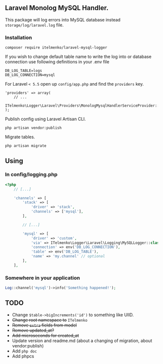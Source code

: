 ## Laravel Monolog MySQL Handler.

This package will log errors into MySQL database instead `storage/log/laravel.log` file.

### Installation

~~~
composer require itelmenko/laravel-mysql-logger
~~~

If you wish to change default table name to write the log into or database connection use following definitions in your .env file

~~~
DB_LOG_TABLE=logs
DB_LOG_CONNECTION=mysql
~~~

For Laravel `< 5.5` open up `config/app.php` and find the `providers` key.

~~~
'providers' => array(
    // ...
    ITelmenko\Logger\Laravel\Providers\MonologMysqlHandlerServiceProvider::class,
);
~~~

Publish config using Laravel Artisan CLI.

~~~
php artisan vendor:publish
~~~

Migrate tables.

~~~
php artisan migrate
~~~

## Using

### In config/logging.php
```php
<?php
    // [...]

    'channels' => [
        'stack' => [
            'driver' => 'stack',
            'channels' => ['mysql'],
        ],

        // [...]

        'mysql' => [
            'driver' => 'custom',
            'via' => ITelmenko\Logger\Laravel\Logging\MySQLLogger::class,
            'connection' => env('DB_LOG_CONNECTION'),
            'table' => env('DB_LOG_TABLE'),
            'name' => 'my.channel' // optional
        ],
    ],
```

### Somewhere in your application

```php
Log::channel('mysql')->info('Something happened!');
```

## TODO

* Change `$table->bigIncrements('id')` to something like UIID.
* ~~Change root namespace to~~ `ITelmenko`
* ~~Remove `extra` fields from model~~
* ~~Remove updated_at?~~
* ~~Add microseconds for created_at~~
* Update version and readme.md (about a changing of migration, about vendor:publish)
* Add `php doc`
* Add phpcs

